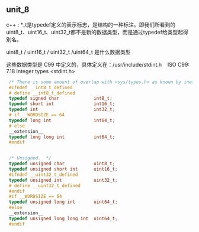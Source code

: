 ## unit_8

c++ :
 *_t是typedef定义的表示标志，是结构的一种标注。即我们所看到的 uint8_t、uint16_t、uint32_t都不是新的数据类型，而是通过typedef给类型起得别名。


 uint8_t / uint16_t / uint32_t /uint64_t 是什么数据类型

 这些数据类型是 C99 中定义的，具体定义在：/usr/include/stdint.h    ISO C99: 7.18 Integer types <stdint.h>
```c++
 /* There is some amount of overlap with <sys/types.h> as known by inet code */
 #ifndef __int8_t_defined
 # define __int8_t_defined
 typedef signed char             int8_t;
 typedef short int               int16_t;
 typedef int                     int32_t;
 # if __WORDSIZE == 64
 typedef long int                int64_t;
 # else
 __extension__
 typedef long long int           int64_t;
 #endif


 /* Unsigned.  */
 typedef unsigned char           uint8_t;
 typedef unsigned short int      uint16_t;
 #ifndef __uint32_t_defined
 typedef unsigned int            uint32_t;
 # define __uint32_t_defined
 #endif
 #if __WORDSIZE == 64
 typedef unsigned long int       uint64_t;
 #else
 __extension__
 typedef unsigned long long int  uint64_t;
 #endif
```
